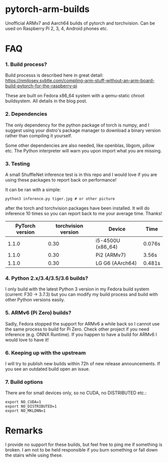 # pytorch-arm-builds

Unofficial ARMv7 and Aarch64 builds of pytorch and torchvision. Can be used on Raspberry Pi 2, 3, 4, Android phones etc.

# FAQ

### 1. Build process?
Build processs is described here in great detail: https://nmilosev.svbtle.com/compling-arm-stuff-without-an-arm-board-build-pytorch-for-the-raspberry-pi

These are built on Fedora x86_64 system with a qemu-static chroot buildsystem. All details in the blog post.

### 2. Dependencies
The only dependency for the python package of torch is numpy, and I suggest using your distro's package manager to download a binary version rather than compiling it yourself.

Some other dependencies are also needed, like openblas, libgom, pillow etc. The Python interpreter will warn you upon import what you are missing.

### 3. Testing
A small ShuffleNet inference test is in this repo and I would love if you are using these packages to report back on performance!

It can be ran with a simple:

```
python3 inference.py tiger.jpg # or other picture
```

after the torch and torchvision packages have been installed. It will do inference 10 times so you can report back to me your average time. Thanks!

PyTorch version| torchvision version  | Device | Time |
|--|--|--|--|
| 1.1.0 | 0.30 | i5-4500U (x86_64) | 0.076s |
| 1.1.0 | 0.30 | Pi2 (ARMv7) | 3.56s |
| 1.1.0 | 0.30 | LG G6 (AArch64) | 0.481s |

### 4. Python 2.x/3.4/3.5/3.6 builds?

I only build with the latest Python 3 version in my Fedora build system (current: F30 -> 3.7.3) but you can modify my build process and build with other Python versions easily.

### 5. ARMv6 (Pi Zero) builds?

Sadly, Fedora stopped the support for ARMv6 a while back so I cannot use the same process to build for Pi Zero. Check other project if you need inference (e.g. ONNX Runtime). If you happen to have a build for ARMv6 I would love to have it!

### 6. Keeping up with the upstream

I will try to publish new builds within 72h of new release announcements. If you see an outdated build open an issue.

### 7. Build options

There are for small devices only, so no CUDA, no DISTRIBUTED etc.:

```
export NO_CUDA=1
export NO_DISTRIBUTED=1
export NO_MKLDNN=1 
```

# Remarks

I provide no support for these builds, but feel free to ping me if something is broken. I am not to be held responsible if you burn something or fall down the stairs while using these.
